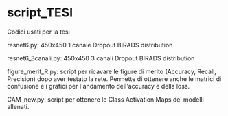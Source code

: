 # script_TESI
Codici usati per la tesi

resnet6.py: 450x450 
	    1 canale
	    Dropout
	    BIRADS distribution

resnet6_3canali.py: 450x450
		    3 canali
		    Dropout
		    BIRADS distribution

figure_merit_R.py: script per ricavare le figure di merito (Accuracy, Recall, Precision) dopo aver 			   testato la rete. Permette di ottenere anche le matrici di confusione e i 			   grafici per l'andamento dell'accuracy e della loss.

CAM_new.py: script per ottenere le Class Activation Maps dei modelli allenati.
